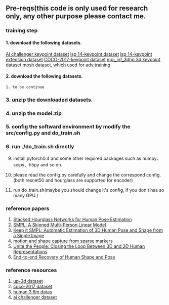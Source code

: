 ## Pre-reqs(this code is only used for research only, any other purpose please contact me.

### training step
  #### 1. download the following datasets.
   [AI challenger keypoint dataset](https://challenger.ai/datasets/keypoint)
   [lsp 14-keypoint dataset](https://pan.baidu.com/s/1BgKRJfggJcObHXkzHH5I5A)
   [lsp 14-keypoint extension dataset](https://pan.baidu.com/s/1uUcsdCKbzIwKCc9SzVFXAA)
   [COCO-2017-keypoint dataset](http://cocodataset.org/)
   [mpi_inf_3dhp 3d keypoint dataset](https://pan.baidu.com/s/1XQZNV3KPtiBi5ODnr7RB9A)
   [mosh dataset, which used for adv training](https://pan.baidu.com/s/1OWzeMeLS5tKx1XGAiyZ0XA)

  #### 2. download the following datasets.
    1. to be continue

  ### 3. unzip the downloaded datasets.
  
  ### 4. unzip the model.zip
  ### 5. config the softward environment by modify the src/config.py and do_train.sh
  ### 6. run ./do_train.sh directly

9. install pytorch0.4 and some other required packages such as numpy、scipy、h5py and so on.

10. please read the config.py carefully and change the correspond config.(both resnet50 and hourglass are supported for encoder)

11. run do_train.sh(maybe you should change it's config, if you don't has so many GPU.)

### reference papers
1. [Stacked Hourglass Networks for Human Pose Estimation](https://arxiv.org/abs/1603.06937)
2. [SMPL: A Skinned Multi-Person Linear Model](http://files.is.tue.mpg.de/black/papers/SMPL2015.pdf)
3. [Keep it SMPL: Automatic Estimation of 3D Human Pose and Shape from a Single Image](https://pdfs.semanticscholar.org/4cea/52b44fc5cb1803a07fa466b6870c25535313.pdf)
4. [motion and shape capture from sparse markers](http://files.is.tue.mpg.de/black/papers/MoSh.pdf)
5. [Unite the People: Closing the Loop Between 3D and 2D Human Representations](https://arxiv.org/abs/1701.02468)
6. [End-to-end Recovery of Human Shape and Pose](https://arxiv.org/abs/1712.06584)

### reference resources
1. [up-3d dataset](http://files.is.tuebingen.mpg.de/classner/up/)
2. [coco-2017 dataset](http://cocodataset.org/)
3. [human 3.6m datas](http://vision.imar.ro/human3.6m/description.php)
4. [ai challenger dataset](https://challenger.ai/)
